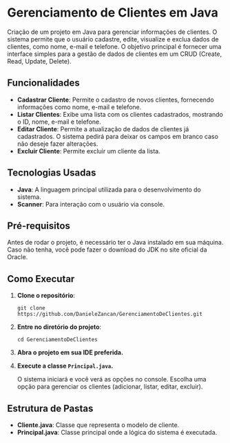 # Gerenciamento de Clientes em Java

Criação de um projeto em Java para gerenciar informações de clientes. O sistema permite que o usuário cadastre, edite, visualize e exclua dados de clientes, como nome, e-mail e telefone. O objetivo principal é fornecer uma interface simples para a gestão de dados de clientes em um CRUD (Create, Read, Update, Delete).

## Funcionalidades

- **Cadastrar Cliente**: Permite o cadastro de novos clientes, fornecendo informações como nome, e-mail e telefone.
- **Listar Clientes**: Exibe uma lista com os clientes cadastrados, mostrando o ID, nome, e-mail e telefone.
- **Editar Cliente**: Permite a atualização de dados de clientes já cadastrados. O sistema pedirá para deixar os campos em branco caso não deseje fazer alterações.
- **Excluir Cliente**: Permite excluir um cliente da lista.

## Tecnologias Usadas

- **Java**: A linguagem principal utilizada para o desenvolvimento do sistema.
- **Scanner**: Para interação com o usuário via console.

## Pré-requisitos

Antes de rodar o projeto, é necessário ter o Java instalado em sua máquina. Caso não tenha, você pode fazer o download do JDK no site oficial da Oracle.

## Como Executar

1. **Clone o repositório**:

   `git clone https://github.com/DanieleZancan/GerenciamentoDeClientes.git`

2. **Entre no diretório do projeto**:

   `cd GerenciamentoDeClientes`

3. **Abra o projeto em sua IDE preferida.**

4. **Execute a classe `Principal.java`.**

   O sistema iniciará e você verá as opções no console. Escolha uma opção para gerenciar os clientes (adicionar, listar, editar, excluir).

## Estrutura de Pastas

- **Cliente.java**: Classe que representa o modelo de cliente.
- **Principal.java**: Classe principal onde a lógica do sistema é executada.
